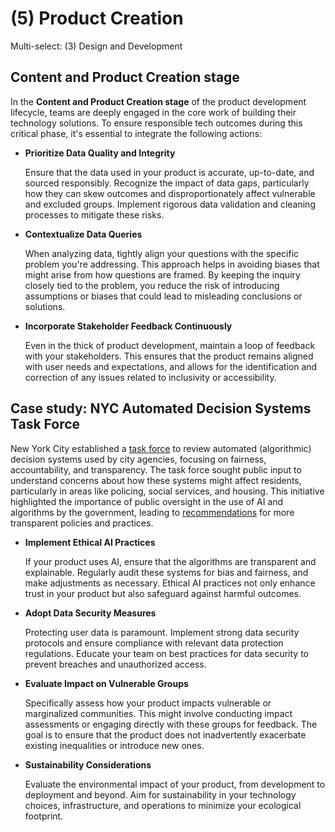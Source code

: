 # (5) Product Creation

Multi-select: (3) Design and Development

## Content and Product Creation stage

In the **Content and Product Creation stage** of the product development lifecycle, teams are deeply engaged in the core work of building their technology solutions. To ensure responsible tech outcomes during this critical phase, it's essential to integrate the following actions:

*   **Prioritize Data Quality and Integrity**

    Ensure that the data used in your product is accurate, up-to-date, and sourced responsibly. Recognize the impact of data gaps, particularly how they can skew outcomes and disproportionately affect vulnerable and excluded groups. Implement rigorous data validation and cleaning processes to mitigate these risks.
*   **Contextualize Data Queries**

    When analyzing data, tightly align your questions with the specific problem you're addressing. This approach helps in avoiding biases that might arise from how questions are framed. By keeping the inquiry closely tied to the problem, you reduce the risk of introducing assumptions or biases that could lead to misleading conclusions or solutions.
*   **Incorporate Stakeholder Feedback Continuously**

    Even in the thick of product development, maintain a loop of feedback with your stakeholders. This ensures that the product remains aligned with user needs and expectations, and allows for the identification and correction of any issues related to inclusivity or accessibility.

## **Case study: NYC Automated Decision Systems Task Force**

New York City established a [task force](https://www.nyc.gov/site/adstaskforce/index.page) to review automated (algorithmic) decision systems used by city agencies, focusing on fairness, accountability, and transparency. The task force sought public input to understand concerns about how these systems might affect residents, particularly in areas like policing, social services, and housing. This initiative highlighted the importance of public oversight in the use of AI and algorithms by the government, leading to [recommendations](https://www.nyc.gov/assets/adstaskforce/downloads/pdf/ADS-Report-11192019.pdf) for more transparent policies and practices.

*   **Implement Ethical AI Practices**

    If your product uses AI, ensure that the algorithms are transparent and explainable. Regularly audit these systems for bias and fairness, and make adjustments as necessary. Ethical AI practices not only enhance trust in your product but also safeguard against harmful outcomes.
*   **Adopt Data Security Measures**

    Protecting user data is paramount. Implement strong data security protocols and ensure compliance with relevant data protection regulations. Educate your team on best practices for data security to prevent breaches and unauthorized access.
*   **Evaluate Impact on Vulnerable Groups**

    Specifically assess how your product impacts vulnerable or marginalized communities. This might involve conducting impact assessments or engaging directly with these groups for feedback. The goal is to ensure that the product does not inadvertently exacerbate existing inequalities or introduce new ones.
*   **Sustainability Considerations**

    Evaluate the environmental impact of your product, from development to deployment and beyond. Aim for sustainability in your technology choices, infrastructure, and operations to minimize your ecological footprint.
